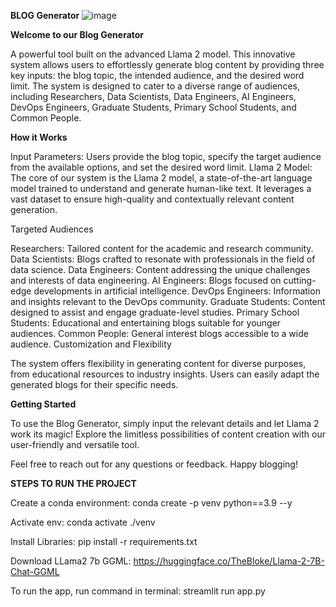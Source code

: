 <b> BLOG Generator </b>
![image](https://github.com/syedshamir/Llama2-Blog-Generator/assets/58033291/6f3d68ba-821c-49ea-a6c3-1440543350b6)

**Welcome to our Blog Generator**  

A powerful tool built on the advanced Llama 2 model. This innovative system allows users to effortlessly generate blog content by providing three key inputs: the blog topic, the intended audience, and the desired word limit. The system is designed to cater to a diverse range of audiences, including Researchers, Data Scientists, Data Engineers, AI Engineers, DevOps Engineers, Graduate Students, Primary School Students, and Common People.


**How it Works**  


Input Parameters: Users provide the blog topic, specify the target audience from the available options, and set the desired word limit.
Llama 2 Model: The core of our system is the Llama 2 model, a state-of-the-art language model trained to understand and generate human-like text. It leverages a vast dataset to ensure high-quality and contextually relevant content generation.  

Targeted Audiences  

Researchers: Tailored content for the academic and research community.
Data Scientists: Blogs crafted to resonate with professionals in the field of data science.
Data Engineers: Content addressing the unique challenges and interests of data engineering.
AI Engineers: Blogs focused on cutting-edge developments in artificial intelligence.
DevOps Engineers: Information and insights relevant to the DevOps community.
Graduate Students: Content designed to assist and engage graduate-level studies.
Primary School Students: Educational and entertaining blogs suitable for younger audiences.
Common People: General interest blogs accessible to a wide audience.
Customization and Flexibility  


The system offers flexibility in generating content for diverse purposes, from educational resources to industry insights. Users can easily adapt the generated blogs for their specific needs.


**Getting Started**  


To use the Blog Generator, simply input the relevant details and let Llama 2 work its magic! Explore the limitless possibilities of content creation with our user-friendly and versatile tool.


Feel free to reach out for any questions or feedback. Happy blogging!


**STEPS TO RUN THE PROJECT**  

Create a conda environment: conda create -p venv python==3.9 --y

Activate env: conda activate ./venv

Install Libraries: pip install -r requirements.txt

Download LLama2 7b GGML: https://huggingface.co/TheBloke/Llama-2-7B-Chat-GGML

To run the app, run command in terminal: streamlit run app.py
